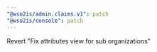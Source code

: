 ```yaml
---
"@wso2is/admin.claims.v1": patch
"@wso2is/console": patch
---
```


Revert "Fix attributes view for sub organizations"
